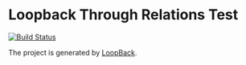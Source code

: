 # Loopback Through Relations Test

[![Build Status](https://travis-ci.org/hellsan631/relations-through-test.svg?branch=master)](https://travis-ci.org/hellsan631/relations-through-test)

The project is generated by [LoopBack](http://loopback.io).

